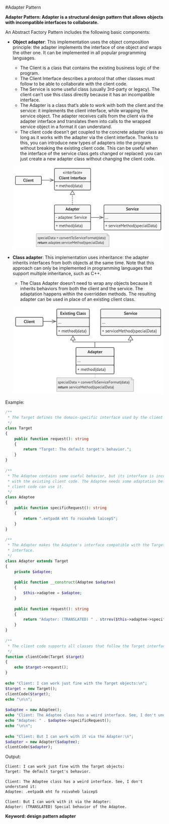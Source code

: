 #Adapter Pattern

**Adapter Pattern: Adapter is a structural design pattern that allows objects with incompatible interfaces to collaborate.**

An Abstract Factory Pattern includes the following basic components:
- **Object adapter**: This implementation uses the object composition principle: the adapter implements the interface of one object and wraps the other one. It can be implemented in all popular programming languages.
    - The Client is a class that contains the existing business logic of the program.
    - The Client Interface describes a protocol that other classes must follow to be able to collaborate with the client code.
    - The Service is some useful class (usually 3rd-party or legacy). The client can’t use this class directly because it has an incompatible interface.
    - The Adapter is a class that’s able to work with both the client and the service: it implements the client interface, while wrapping the service object. The adapter receives calls from the client via the adapter interface and translates them into calls to the wrapped service object in a format it can understand.
    - The client code doesn’t get coupled to the concrete adapter class as long as it works with the adapter via the client interface. Thanks to this, you can introduce new types of adapters into the program without breaking the existing client code. This can be useful when the interface of the service class gets changed or replaced: you can just create a new adapter class without changing the client code.
    
    ![Alt text](../../images/design-patterns/structural-patterns/structure-object-adapter.png?raw=true "Adapter Pattern Structure")

- **Class adapter**: This implementation uses inheritance: the adapter inherits interfaces from both objects at the same time. Note that this approach can only be implemented in programming languages that support multiple inheritance, such as C++.
    - The Class Adapter doesn’t need to wrap any objects because it inherits behaviors from both the client and the service. The adaptation happens within the overridden methods. The resulting adapter can be used in place of an existing client class.
    
    ![Alt text](../../images/design-patterns/structural-patterns/structure-class-adapter.png?raw=true "Adapter Pattern Structure")



Example:
```php
/**
 * The Target defines the domain-specific interface used by the client code.
 */
class Target
{
    public function request(): string
    {
        return "Target: The default target's behavior.";
    }
}

/**
 * The Adaptee contains some useful behavior, but its interface is incompatible
 * with the existing client code. The Adaptee needs some adaptation before the
 * client code can use it.
 */
class Adaptee
{
    public function specificRequest(): string
    {
        return ".eetpadA eht fo roivaheb laicepS";
    }
}

/**
 * The Adapter makes the Adaptee's interface compatible with the Target's
 * interface.
 */
class Adapter extends Target
{
    private $adaptee;

    public function __construct(Adaptee $adaptee)
    {
        $this->adaptee = $adaptee;
    }

    public function request(): string
    {
        return "Adapter: (TRANSLATED) " . strrev($this->adaptee->specificRequest());
    }
}

/**
 * The client code supports all classes that follow the Target interface.
 */
function clientCode(Target $target)
{
    echo $target->request();
}

echo "Client: I can work just fine with the Target objects:\n";
$target = new Target();
clientCode($target);
echo "\n\n";

$adaptee = new Adaptee();
echo "Client: The Adaptee class has a weird interface. See, I don't understand it:\n";
echo "Adaptee: " . $adaptee->specificRequest();
echo "\n\n";

echo "Client: But I can work with it via the Adapter:\n";
$adapter = new Adapter($adaptee);
clientCode($adapter);
```
Output:

    Client: I can work just fine with the Target objects:
    Target: The default target's behavior.
    
    Client: The Adaptee class has a weird interface. See, I don't understand it:
    Adaptee: .eetpadA eht fo roivaheb laicepS
    
    Client: But I can work with it via the Adapter:
    Adapter: (TRANSLATED) Special behavior of the Adaptee.
    
**Keyword: design pattern adapter**